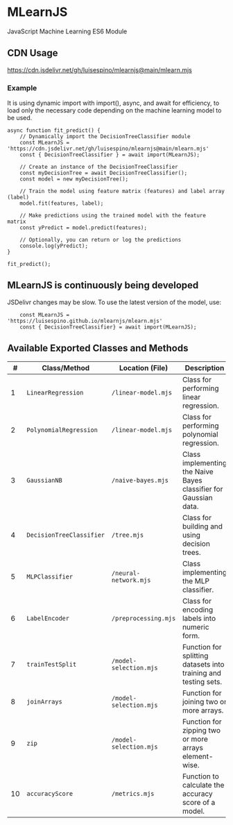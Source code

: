 # MLearnJS
JavaScript Machine Learning ES6 Module

## CDN Usage

https://cdn.jsdelivr.net/gh/luisespino/mlearnjs@main/mlearn.mjs

### Example

It is using dynamic import with import(), async, and await for efficiency, to load only the necessary code depending on the machine learning model to be used.

```
async function fit_predict() {
    // Dynamically import the DecisionTreeClassifier module
    const MLearnJS = 'https://cdn.jsdelivr.net/gh/luisespino/mlearnjs@main/mlearn.mjs'
    const { DecisionTreeClassifier } = await import(MLearnJS);
    
    // Create an instance of the DecisionTreeClassifier
    const myDecisionTree = await DecisionTreeClassifier(); 
    const model = new myDecisionTree();

    // Train the model using feature matrix (features) and label array (label)
    model.fit(features, label);

    // Make predictions using the trained model with the feature matrix
    const yPredict = model.predict(features);
  
    // Optionally, you can return or log the predictions
    console.log(yPredict);
}

fit_predict();
```

## MLearnJS is continuously being developed

JSDelivr changes may be slow. To use the latest version of the model, use:

```
    const MLearnJS = 'https://luisespino.github.io/mlearnjs/mlearn.mjs'
    const { DecisionTreeClassifier} = await import(MLearnJS);

```

## Available Exported Classes and Methods

| **#** | **Class/Method**          | **Location (File)**        | **Description**                                                  |
|-------|---------------------------|----------------------------|------------------------------------------------------------------|
| 1     | `LinearRegression`         | `/linear-model.mjs`        | Class for performing linear regression.                          |
| 2     | `PolynomialRegression`     | `/linear-model.mjs`        | Class for performing polynomial regression.                      |
| 3     | `GaussianNB`               | `/naive-bayes.mjs`         | Class implementing the Naive Bayes classifier for Gaussian data. |
| 4     | `DecisionTreeClassifier`   | `/tree.mjs`                | Class for building and using decision trees.                     |
| 5     | `MLPClassifier`   | `/neural-network.mjs`                | Class implementing the MLP classifier.                     |
| 6     | `LabelEncoder`             | `/preprocessing.mjs`       | Class for encoding labels into numeric form.                     |
| 7     | `trainTestSplit`           | `/model-selection.mjs`     | Function for splitting datasets into training and testing sets.  |
| 8     | `joinArrays`               | `/model-selection.mjs`     | Function for joining two or more arrays.                         |
| 9     | `zip`                      | `/model-selection.mjs`     | Function for zipping two or more arrays element-wise.            |
| 10    | `accuracyScore`            | `/metrics.mjs`             | Function to calculate the accuracy score of a model.             |
